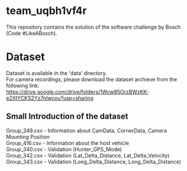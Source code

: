 # team_uqbh1vf4r
This repository contains the solution of the software challenge by Bosch (Code #LikeABosch).

# Dataset
Dataset is available in the 'data' directory.  
For camera recordings, please download the dataset archieve from the following link:  
 https://drive.google.com/drive/folders/1Wcw85OrzBWzKK-e2XtYCKS2Yz7nIwcou?usp=sharing

## Small Introduction of the dataset

Group_349.csv - Information about CamData, CornerData, Camera Mounting Position      
Group_416.csv - Information about the host vehicle    
Group_340.csv - Validation (Hunter_GPS_Mode)    
Group_342.csv - Validation (Lat_Delta_Distance, Lat_Delta_Velocity)    
Group_343.csv - Validation (Long_Delta_Distance, Long_Delta_Distance)    